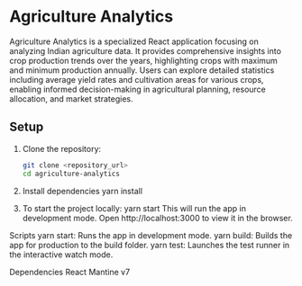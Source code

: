 # Agriculture Analytics

Agriculture Analytics is a specialized React application focusing on analyzing Indian agriculture data. It provides comprehensive insights into crop production trends over the years, highlighting crops with maximum and minimum production annually. Users can explore detailed statistics including average yield rates and cultivation areas for various crops, enabling informed decision-making in agricultural planning, resource allocation, and market strategies.

## Setup

1. Clone the repository:

   ```bash
   git clone <repository_url>
   cd agriculture-analytics

   ```

2. Install dependencies
   yarn install

3. To start the project locally:
   yarn start
   This will run the app in development mode. Open http://localhost:3000 to view it in the browser.

Scripts
yarn start: Runs the app in development mode.
yarn build: Builds the app for production to the build folder.
yarn test: Launches the test runner in the interactive watch mode.

Dependencies
React
Mantine v7
